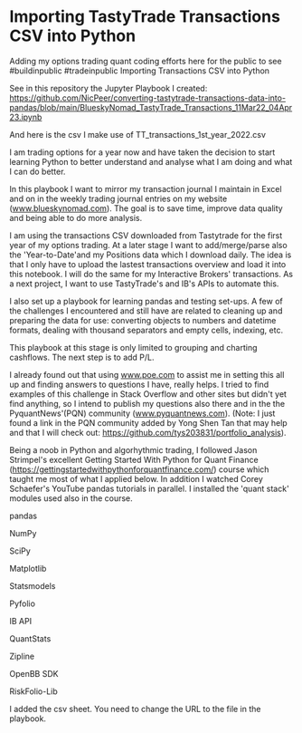 # Importing TastyTrade Transactions CSV into Python
Adding my options trading quant coding efforts here for the public to see #buildinpublic #tradeinpublic
Importing Transactions CSV into Python

See in this repository the Jupyter Playbook I created: https://github.com/NicPeer/converting-tastytrade-transactions-data-into-pandas/blob/main/BlueskyNomad_TastyTrade_Transactions_11Mar22_04Apr23.ipynb

And here is the csv I make use of TT_transactions_1st_year_2022.csv

I am trading options for a year now and have taken the decision to start learning Python to better understand and analyse what I am doing and what I can do better. 

In this playbook I want to mirror my transaction journal I maintain in Excel and on in the weekly trading journal entries on my website (www.blueskynomad.com). The goal is to save time, improve data quality and being able to do more analysis.

I am using the transactions CSV downloaded from Tastytrade for the first year of my options trading. At a later stage I want to add/merge/parse also the 'Year-to-Date'and my Positions data which I download daily. The idea is that I only have to upload the lastest transactions overview and load it into this notebook. I will do the same for my Interactive Brokers' transactions. As a next project, I want to use TastyTrade's and IB's APIs to automate this.

I also set up a playbook for learning pandas and testing set-ups. A few of the challenges I encountered and still have are related to cleaning up and preparing the data for use: converting objects to numbers and datetime formats, dealing with thousand separators and empty cells, indexing, etc.

This playbook at this stage is only limited to grouping and charting cashflows. The next step is to add P/L.

I already found out that using www.poe.com to assist me in setting this all up and finding answers to questions I have, really helps. I tried to find examples of this challenge in Stack Overflow and other sites but didn't yet find anything, so I intend to publish my questions also there and in the the PyquantNews'(PQN) community (www.pyquantnews.com). (Note: I just found a link in the PQN community added by Yong Shen Tan that may help and that I will check out: https://github.com/tys203831/portfolio_analysis).

Being a noob in Python and algorhythmic trading, I followed Jason Strimpel's excellent Getting Started With Python for Quant Finance (https://gettingstartedwithpythonforquantfinance.com/) course which taught me most of what I applied below. In addition I watched Corey Schaefer's YouTube pandas tutorials in parallel. I installed the 'quant stack' modules used also in the course.

pandas

NumPy

SciPy

Matplotlib

Statsmodels

Pyfolio

IB API

QuantStats

Zipline

OpenBB SDK

RiskFolio-Lib

I added the csv sheet. You need to change the URL to the file in the playbook.
